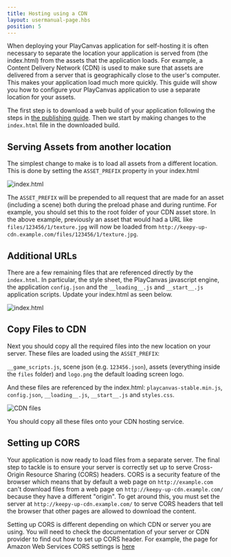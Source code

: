 ```yaml
---
title: Hosting using a CDN
layout: usermanual-page.hbs
position: 5
---
```


When deploying your PlayCanvas application for self-hosting it is often necessary to separate the location your application is served from (the index.html) from the assets that the application loads. For example, a Content Delivery Network (CDN) is used to make sure that assets are delivered from a server that is geographically close to the user's computer. This makes your application load much more quickly. This guide will show you how to configure your PlayCanvas application to use a separate location for your assets.

The first step is to download a web build of your application following the steps in [the publishing guide][1]. Then we start by making changes to the `index.html` file in the downloaded build.

## Serving Assets from another location

The simplest change to make is to load all assets from a different location. This is done by setting the `ASSET_PREFIX` property in your index.html

![index.html][2]

The `ASSET_PREFIX` will be prepended to all request that are made for an asset (including a scene) both during the preload phase and during runtime. For example, you should set this to the root folder of your CDN asset store.  In the above example, previously an asset that would had a URL like `files/123456/1/texture.jpg` will now be loaded from `http://keepy-up-cdn.example.com/files/123456/1/texture.jpg`.

## Additional URLs

There are a few remaining files that are referenced directly by the `index.html`. In particular, the style sheet, the PlayCanvas javascript engine, the application `config.json` and the `__loading__.js` and `__start__.js` application scripts. Update your index.html as seen below.

![index.html][3]

## Copy Files to CDN

Next you should copy all the required files into the new location on your server. These files are loaded using the `ASSET_PREFIX`:

`__game_scripts.js`, scene json (e.g. `123456.json`), assets (everything inside the `files` folder) and `logo.png` the default loading screen logo.

And these files are referenced by the index.html: `playcanvas-stable.min.js`, `config.json`, `__loading__.js`, `__start__.js` and `styles.css`.

![CDN files][4]

You should copy all these files onto your CDN hosting service.

## Setting up CORS

Your application is now ready to load files from a separate server. The final step to tackle is to ensure your server is correctly set up to serve Cross-Origin Resource Sharing (CORS) headers. CORS is a security feature of the browser which means that by default a web page on `http://example.com` can't download files from a web page on `http://keepy-up-cdn.example.com/` because they have a different "origin". To get around this, you must set the server at `http://keepy-up-cdn.example.com/` to serve CORS headers that tell the browser that other pages are allowed to download the content.

Setting up CORS is different depending on which CDN or server you are using. You will need to check the documentation of your server or CDN provider to find out how to set up CORS header. For example, the page for Amazon Web Services CORS settings is [here][5]

[1]: /user-manual/publishing/web/self-hosting
[2]: /images/user-manual/publishing/web/cdn-index.jpg
[3]: /images/user-manual/publishing/web/cdn-more.jpg
[4]: /images/user-manual/publishing/web/cdn-files.jpg
[5]: https://docs.aws.amazon.com/AmazonS3/latest/userguide/cors.html

